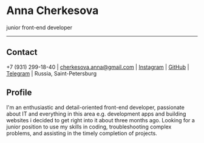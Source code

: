# Anna Cherkesova
junior front-end developer

___

## Contact
+7 (931) 299-18-40 | cherkesova.anna@gmail.com | [Instagram](https://www.instagram.com/cherkesova/) | [GitHub](https://github.com/Cherkesova) | [Telegram](https://t.me/annacherkesova) | Russia, Saint-Petersburg

## Profile
I'm an enthusiastic and detail-oriented front-end developer, passionate about IT and everything in this area e.g. development apps and building websites i decided to get right into it about three months ago. Looking for a junior position to use my skills in coding, troubleshooting complex problems, and assisting in the timely completion of projects.